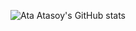 ![Ata Atasoy's GitHub stats](https://github-readme-stats.vercel.app/api?username=ataatasoy&count_private=True)

